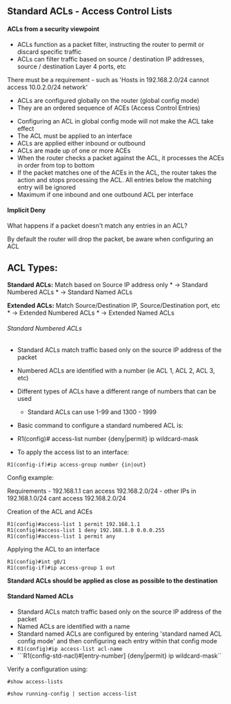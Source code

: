 ## Standard ACLs -  Access Control Lists

#### ACLs from a security viewpoint

- ACLs function as a packet filter, instructing the router to permit or discard specific traffic
- ACLs can filter traffic based on source / destination IP addresses, source / destination Layer 4 ports, etc

There must be a requirement -  such as 'Hosts in 192.168.2.0/24 cannot access 10.0.2.0/24 network'
* ACLs are configured globally on the router (global config mode)
* They are an ordered sequence of ACEs (Access Control Entries)

- Configuring an ACL in global config mode will not make the ACL take effect
- The ACL must be applied to an interface
- ACLs are applied either inbound or outbound
- ACLs are made up of one or more ACEs
- When the router checks a packet against the ACL, it processes the ACEs in order from top to bottom
- If the packet matches one of the ACEs in the ACL, the router takes the action and stops processing the ACL. All entries below the matching entry will be ignored
- Maximum if one inbound and one outbound ACL per interface

#### Implicit Deny

What happens if a packet doesn't match any entries in an ACL? 

By default the router will drop the packet, be aware when configuring an ACL

## ACL Types:

**Standard ACLs:** Match based on Source IP address only
    * -> Standard Numbered ACLs
    * -> Standard Named ACLs

**Extended ACLs:** Match Source/Destination IP, Source/Destination port, etc
    * -> Extended Numbered ACLs
    * -> Extended Named ACLs

###### Standard Numbered ACLs

- Standard ACLs match traffic based only on the source IP address of the packet
- Numbered ACLs are identified with a number (ie ACL 1, ACL 2, ACL 3, etc)
- Different types of ACLs have a different range of numbers that can be used
    * Standard ACLs can use 1-99 and 1300 - 1999

- Basic command to configure a standard numbered ACL is:
- R1(config)# access-list number {deny|permit} ip wildcard-mask 

- To apply the access list to an interface:
```
R1(config-if)#ip access-group number {in|out}
```

Config example:

Requirements
    - 192.168.1.1 can access 192.168.2.0/24
    - other IPs in 192.168.1.0/24 cant access 192.168.2.0/24

Creation of the ACL and ACEs
```
R1(config)#access-list 1 permit 192.168.1.1
R1(config)#access-list 1 deny 192.168.1.0 0.0.0.255
R1(config)#access-list 1 permit any
```
Applying the ACL to an interface
```
R1(config)#int g0/1
R1(config-if)#ip access-group 1 out
```

**Standard ACLs should be applied as close as possible to the destination**


#### Standard Named ACLs

* Standard ACLs match traffic based only on the source IP address of the packet
* Named ACLs are identified with a name 
* Standard named ACLs are configured by entering 'standard named ACL config mode' and then configuring each entry within that config mode
* ```R1(config)#ip access-list acl-name```
* ```R1(config-std-nacl)#[entry-number] {deny|permit} ip wildcard-mask``

Verify a configuration using:
```
#show access-lists
```
```
#show running-config | section access-list
```




